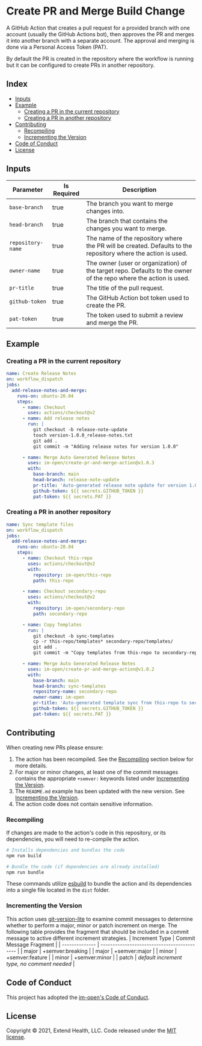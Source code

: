 # Create PR and Merge Build Change

A GitHub Action that creates a pull request for a provided branch with one account (usually the GitHub Actions bot), then approves the PR and merges it into another branch with a separate account.  The approval and merging is done via a Personal Access Token (PAT).

By default the PR is created in the repository where the workflow is running but it can be configured to create PRs in another repository.
    
## Index 

- [Inputs](#inputs)
- [Example](#example)
  - [Creating a PR in the current repository](#creating-a-pr-in-the-current-repository)
  - [Creating a PR in another repository](#creating-a-pr-in-another-repository)
- [Contributing](#contributing)
  - [Recompiling](#recompiling)
  - [Incrementing the Version](#incrementing-the-version)
- [Code of Conduct](#code-of-conduct)
- [License](#license)
  
## Inputs

| Parameter         | Is Required | Description                                                                                                       |
| ----------------- | ----------- | ----------------------------------------------------------------------------------------------------------------- |
| `base-branch`     | true        | The branch you want to merge changes into.                                                                        |
| `head-branch`     | true        | The branch that contains the changes you want to merge.                                                           |
| `repository-name` | true        | The name of the repository where the PR will be created.  Defaults to the repository where the action is used.    |
| `owner-name`      | true        | The owner (user or organization) of the target repo.  Defaults to the owner of the repo where the action is used. |
| `pr-title`        | true        | The title of the pull request.                                                                                    |
| `github-token`    | true        | The GitHub Action bot token used to create the PR.                                                                |
| `pat-token`       | true        | The token used to submit a review and merge the PR.                                                               |

## Example

### Creating a PR in the current repository
```yml
name: Create Release Notes
on: workflow_dispatch
jobs:
  add-release-notes-and-merge:
    runs-on: ubuntu-20.04
    steps:
      - name: Checkout
        uses: actions/checkout@v2
      - name: Add release notes
        run: |
          git checkout -b release-note-update
          touch version-1.0.0_release-notes.txt
          git add .
          git commit -m "Adding release notes for version 1.0.0"

      - name: Merge Auto Generated Release Notes
        uses: im-open/create-pr-and-merge-action@v1.0.3
        with:
          base-branch: main
          head-branch: release-note-update
          pr-title: 'Auto-generated release note update for version 1.0.0'
          github-token: ${{ secrets.GITHUB_TOKEN }}
          pat-token: ${{ secrets.PAT }}
```

### Creating a PR in another repository
```yml
name: Sync template files
on: workflow_dispatch
jobs:
  add-release-notes-and-merge:
    runs-on: ubuntu-20.04
    steps:
      - name: Checkout this-repo
        uses: actions/checkout@v2
        with:
          repository: im-open/this-repo
          path: this-repo

      - name: Checkout secondary-repo
        uses: actions/checkout@v2
        with:
          repository: im-open/secondary-repo
          path: secondary-repo

      - name: Copy Templates
        run: |
          git checkout -b sync-templates
          cp -r this-repo/templates* secondary-repo/templates/
          git add .
          git commit -m "Copy templates from this-repo to secondary-repo"

      - name: Merge Auto Generated Release Notes
        uses: im-open/create-pr-and-merge-action@v1.0.2
        with:
          base-branch: main
          head-branch: sync-templates
          repository-name: secondary-repo
          owner-name: im-open
          pr-title: 'Auto-generated template sync from this-repo to secondary-repo'
          github-token: ${{ secrets.GITHUB_TOKEN }}
          pat-token: ${{ secrets.PAT }}
```

## Contributing

When creating new PRs please ensure:
1. The action has been recompiled.  See the [Recompiling](#recompiling) section below for more details.
2. For major or minor changes, at least one of the commit messages contains the appropriate `+semver:` keywords listed under [Incrementing the Version](#incrementing-the-version).
3. The `README.md` example has been updated with the new version.  See [Incrementing the Version](#incrementing-the-version).
4. The action code does not contain sensitive information.

### Recompiling

If changes are made to the action's code in this repository, or its dependencies, you will need to re-compile the action.

```sh
# Installs dependencies and bundles the code
npm run build

# Bundle the code (if dependencies are already installed)
npm run bundle
```

These commands utilize [esbuild](https://esbuild.github.io/getting-started/#bundling-for-node) to bundle the action and
its dependencies into a single file located in the `dist` folder.

### Incrementing the Version

This action uses [git-version-lite] to examine commit messages to determine whether to perform a major, minor or patch increment on merge.  The following table provides the fragment that should be included in a commit message to active different increment strategies.
| Increment Type | Commit Message Fragment                     |
| -------------- | ------------------------------------------- |
| major          | +semver:breaking                            |
| major          | +semver:major                               |
| minor          | +semver:feature                             |
| minor          | +semver:minor                               |
| patch          | *default increment type, no comment needed* |

## Code of Conduct

This project has adopted the [im-open's Code of Conduct](https://github.com/im-open/.github/blob/master/CODE_OF_CONDUCT.md).

## License

Copyright &copy; 2021, Extend Health, LLC. Code released under the [MIT license](LICENSE).

[git-version-lite]: https://github.com/im-open/git-version-lite
